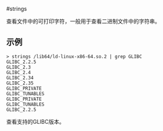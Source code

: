 #strings

查看文件中的可打印字符，一般用于查看二进制文件中的字符串。

## 示例

```
> strings /lib64/ld-linux-x86-64.so.2 | grep GLIBC
GLIBC_2.2.5
GLIBC_2.3
GLIBC_2.4
GLIBC_2.34
GLIBC_2.35
GLIBC_PRIVATE
GLIBC_TUNABLES
GLIBC_PRIVATE
GLIBC_TUNABLES
GLIBC_2.2.5
```
查看支持的GLIBC版本。
